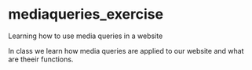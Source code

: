 # mediaqueries_exercise
Learning how to use media queries in a website

In class we learn how media queries are applied to our website and what are theeir functions.
